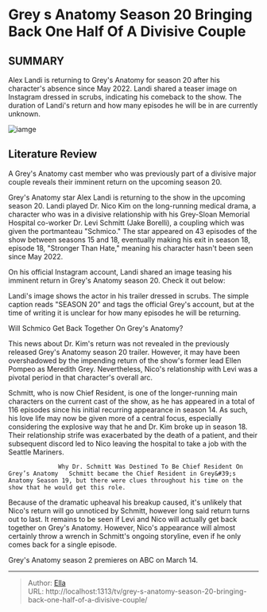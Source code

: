# Grey s Anatomy Season 20 Bringing Back One Half Of A Divisive Couple


## SUMMARY 



  Alex Landi is returning to Grey&#39;s Anatomy for season 20 after his character&#39;s absence since May 2022.   Landi shared a teaser image on Instagram dressed in scrubs, indicating his comeback to the show.   The duration of Landi&#39;s return and how many episodes he will be in are currently unknown.  

![iamge](https://static1.srcdn.com/wordpress/wp-content/uploads/2024/01/jake-borelli-as-schmitt-checking-a-patient-s-heart-in-grey-s-anatomy.jpg)

## Literature Review
A Grey&#39;s Anatomy cast member who was previously part of a divisive major couple reveals their imminent return on the upcoming season 20.




Grey&#39;s Anatomy star Alex Landi is returning to the show in the upcoming season 20. Landi played Dr. Nico Kim on the long-running medical drama, a character who was in a divisive relationship with his Grey-Sloan Memorial Hospital co-worker Dr. Levi Schmitt (Jake Borelli), a coupling which was given the portmanteau &#34;Schmico.&#34; The star appeared on 43 episodes of the show between seasons 15 and 18, eventually making his exit in season 18, episode 18, &#34;Stronger Than Hate,&#34; meaning his character hasn&#39;t been seen since May 2022.




On his official Instagram account, Landi shared an image teasing his imminent return in Grey&#39;s Anatomy season 20. Check it out below:


 

Landi&#39;s image shows the actor in his trailer dressed in scrubs. The simple caption reads &#34;SEASON 20&#34; and tags the official Grey&#39;s account, but at the time of writing it is unclear for how many episodes he will be returning.


 Will Schmico Get Back Together On Grey&#39;s Anatomy? 
          

This news about Dr. Kim&#39;s return was not revealed in the previously released Grey&#39;s Anatomy season 20 trailer. However, it may have been overshadowed by the impending return of the show&#39;s former lead Ellen Pompeo as Meredith Grey. Nevertheless, Nico&#39;s relationship with Levi was a pivotal period in that character&#39;s overall arc.




Schmitt, who is now Chief Resident, is one of the longer-running main characters on the current cast of the show, as he has appeared in a total of 116 episodes since his initial recurring appearance in season 14. As such, his love life may now be given more of a central focus, especially considering the explosive way that he and Dr. Kim broke up in season 18. Their relationship strife was exacerbated by the death of a patient, and their subsequent discord led to Nico leaving the hospital to take a job with the Seattle Mariners.

                  Why Dr. Schmitt Was Destined To Be Chief Resident On Grey’s Anatomy   Schmitt became the Chief Resident in Grey&#39;s Anatomy Season 19, but there were clues throughout his time on the show that he would get this role.    

Because of the dramatic upheaval his breakup caused, it&#39;s unlikely that Nico&#39;s return will go unnoticed by Schmitt, however long said return turns out to last. It remains to be seen if Levi and Nico will actually get back together on Grey&#39;s Anatomy. However, Nico&#39;s appearance will almost certainly throw a wrench in Schmitt&#39;s ongoing storyline, even if he only comes back for a single episode.






Grey&#39;s Anatomy season 2 premieres on ABC on March 14.






---

> Author: [Ella](https://instagram.hk.cn/)  
> URL: http://localhost:1313/tv/grey-s-anatomy-season-20-bringing-back-one-half-of-a-divisive-couple/  

